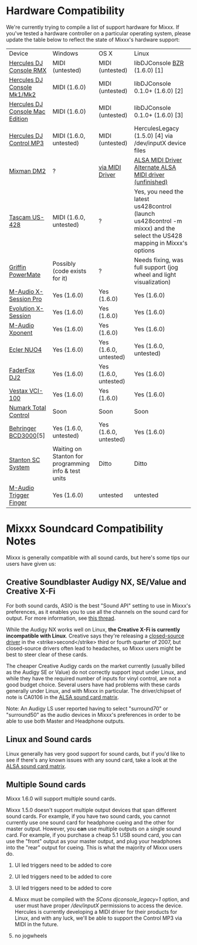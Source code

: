 # Hardware Compatibility

We're currently trying to compile a list of support hardware for Mixxx.
If you've tested a hardware controller on a particular operating system,
please update the table below to reflect the state of Mixxx's hardware
support:

|                                                                 |                                                      |                                                     |                                                                                                                                                                  |
| --------------------------------------------------------------- | ---------------------------------------------------- | --------------------------------------------------- | ---------------------------------------------------------------------------------------------------------------------------------------------------------------- |
| Device                                                          | Windows                                              | OS X                                                | Linux                                                                                                                                                            |
| [Hercules DJ Console RMX](Hercules%20PC%20DJ%20Console)         | MIDI (untested)                                      | MIDI (untested)                                     | libDJConsole [BZR](https://code.launchpad.net/~libdjconsole/libdjconsole/trunk) (1.6.0) \[1\]                                                                    |
| [Hercules DJ Console Mk1/Mk2](Hercules%20PC%20DJ%20Console)     | MIDI (1.6.0)                                         | MIDI (untested)                                     | libDJConsole 0.1.0+ (1.6.0) \[2\]                                                                                                                                |
| [Hercules DJ Console Mac Edition](Hercules%20PC%20DJ%20Console) | MIDI (1.6.0)                                         | MIDI (untested)                                     | libDJConsole 0.1.0+ (1.6.0) \[3\]                                                                                                                                |
| [Hercules DJ Control MP3](Hercules_PC_DJ_Console)               | MIDI (1.6.0, untested)                               | MIDI (untested)                                     | HerculesLegacy (1.5.0) \[4\] via /dev/inputX device files                                                                                                        |
| [Mixman DM2](Mixman%20DM2)                                      | ?                                                    | [via MIDI Driver](http://www.joemattiello.com/dm2/) | [ALSA MIDI Driver](http://www.jockusch.de/dm2/dm2-pre20080225.tgz) [Alternate ALSA MIDI driver (unfinished)](http://prophet.homelinux.org/usbdm2/usbdm2.tar.bz2) |
| [Tascam US-428](Tascam%20US-428)                                | MIDI (1.6.0, untested)                               | ?                                                   | Yes, you need the latest us428control (launch us428control -m mixxx) and the select the US428 mapping in Mixxx's options                                         |
| [Griffin PowerMate](Griffin%20PowerMate)                        | Possibly (code exists for it)                        | ?                                                   | Needs fixing, was full support (jog wheel and light visualization)                                                                                               |
| [M-Audio X-Session Pro](M-Audio%20X-Session%20Pro)              | Yes (1.6.0)                                          | Yes (1.6.0)                                         | Yes (1.6.0)                                                                                                                                                      |
| [Evolution X-Session](Evolution%20X-Session)                    | Yes (1.6.0)                                          | Yes (1.6.0)                                         | Yes (1.6.0)                                                                                                                                                      |
| [M-Audio Xponent](M-Audio%20Xponent)                            | Yes (1.6.0)                                          | Yes (1.6.0)                                         | Yes (1.6.0)                                                                                                                                                      |
| [Ecler NUO4](Ecler%20NUO4)                                      | Yes (1.6.0)                                          | Yes (1.6.0, untested)                               | Yes (1.6.0, untested)                                                                                                                                            |
| [FaderFox DJ2](FaderFox%20DJ2)                                  | Yes (1.6.0)                                          | Yes (1.6.0, untested)                               | Yes (1.6.0)                                                                                                                                                      |
| [Vestax VCI-100](Vestax%20VCI-100)                              | Yes (1.6.0)                                          | Yes (1.6.0)                                         | Yes (1.6.0)                                                                                                                                                      |
| [Numark Total Control](Numark%20Total%20Control)                | Soon                                                 | Soon                                                | Soon                                                                                                                                                             |
| [Behringer BCD3000](Behringer%20BCD3000)\[5\]                   | Yes (1.6.0, untested)                                | Yes (1.6.0, untested)                               | Yes (1.6.0)                                                                                                                                                      |
| [Stanton SC System](http://www.enterthesystem.com/)             | Waiting on Stanton for programming info & test units | Ditto                                               | Ditto                                                                                                                                                            |
| [M-Audio Trigger Finger](M-Audio%20Trigger%20Finger)            | Yes (1.6.0)                                          | untested                                            | untested                                                                                                                                                         |

# Mixxx Soundcard Compatibility Notes

Mixxx is generally compatible with all sound cards, but here's some tips
our users have given us:

## Creative Soundblaster Audigy NX, SE/Value and Creative X-Fi

For both sound cards, ASIO is the best "Sound API" setting to use in
Mixxx's preferences, as it enables you to use all the channels on the
sound card for output. For more information, see [this
thread](https://sourceforge.net/forum/forum.php?thread_id=1649679&forum_id=156157).

While the Audigy NX works well on Linux, **the Creative X-Fi is
currently incompatible with Linux**. Creative says they're releasing a
[closed-source driver](http://opensource.creative.com/soundcard.html) in
the \<strike\>second\</strike\> third or fourth quarter of 2007, but
closed-source drivers often lead to headaches, so Mixxx users might be
best to steer clear of these cards.

The cheaper Creative Audigy cards on the market currently (usually
billed as the Audigy SE or Value) do not correctly support input under
Linux, and while they have the required number of inputs for vinyl
control, are not a good budget choice. Several users have had problems
with these cards generally under Linux, and with Mixxx in particular.
The driver/chipset of note is CA0106 in the [ALSA sound card
matrix](http://www.alsa-project.org/main/index.php/Matrix:Main/).

Note: An Audigy LS user reported having to select "surround70" or
"surround50" as the audio devices in Mixxx's preferences in order to be
able to use both Master and Headphone outputs.

## Linux and Sound cards

Linux generally has very good support for sound cards, but if you'd like
to see if there's any known issues with any sound card, take a look at
the [ALSA sound card
matrix](http://www.alsa-project.org/main/index.php/Matrix:Main/).

## Multiple Sound cards

Mixxx 1.6.0 will support multiple sound cards.

Mixxx 1.5.0 doesn't support multiple output devices that span different
sound cards. For example, if you have two sound cards, you cannot
currently use one sound card for headphone cueing and the other for
master output. However, you **can** use multiple outputs on a single
sound card. For example, if you purchase a cheap 5.1 USB sound card, you
can use the "front" output as your master output, and plug your
headphones into the "rear" output for cueing. This is what the majority
of Mixxx users do.

1.  UI led triggers need to be added to core

2.  UI led triggers need to be added to core

3.  UI led triggers need to be added to core

4.  Mixxx must be compiled with the *SCons djconsole\_legacy=1* option,
    and user must have proper */dev/inputX* permissions to access the
    device. Hercules is currently developing a MIDI driver for their
    products for Linux, and with any luck, we'll be able to support the
    Control MP3 via MIDI in the future.

5.  no jogwheels
